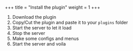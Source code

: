 +++
title = "Install the plugin"
weight = 1
+++

1. Download the plugin
2. Copy/Cut the plugin and paste it to your `plugins` folder
3. Start the server to let it load
4. Stop the server
5. Make some configs and menus
6. Start the server and voila
